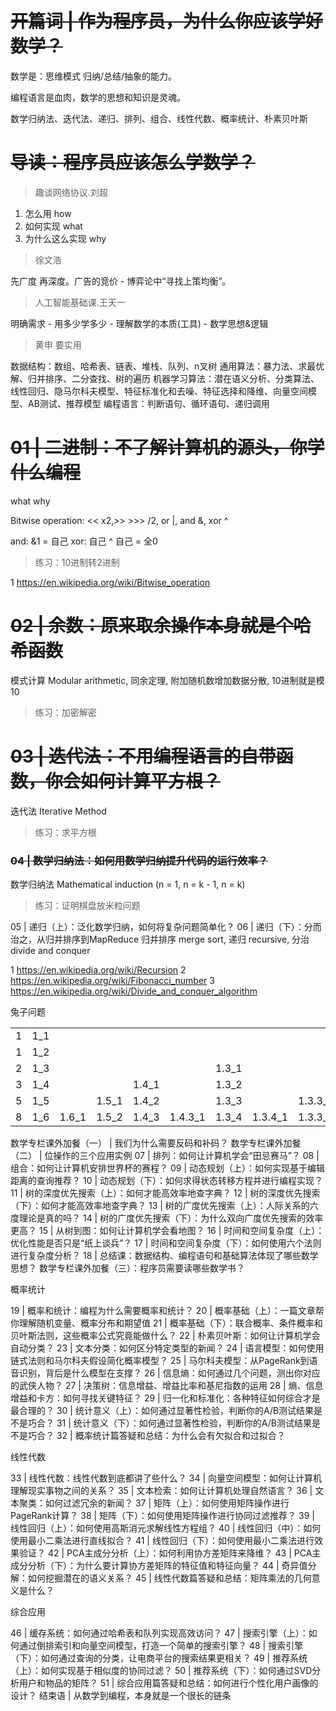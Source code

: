 # ~~开篇词 | 作为程序员，为什么你应该学好数学？~~

数学是：思维模式 归纳/总结/抽象的能力。

编程语言是血肉，数学的思想和知识是灵魂。

数学归纳法、迭代法、递归、排列、组合、线性代数、概率统计、朴素贝叶斯

# ~~导读：程序员应该怎么学数学？~~

> 趣谈网络协议.刘超

1. 怎么用 how 
1. 如何实现 what 
1. 为什么这么实现 why

> 徐文浩

先广度 再深度。广告的竞价 - 博弈论中“寻找上策均衡”。

> 人工智能基础课.王天一

明确需求 - 用多少学多少 - 理解数学的本质(工具) - 数学思想&逻辑

> 黄申 要实用

数据结构：数组、哈希表、链表、堆栈、队列、n叉树
通用算法：暴力法、求最优解、归并排序、二分查找、树的遍历
机器学习算法：潜在语义分析、分类算法、线性回归、隐马尔科夫模型、特征标准化和去噪、特征选择和降维、向量空间模型、AB测试、推荐模型
编程语言：判断语句、循环语句、递归调用

# ~~01 | 二进制：不了解计算机的源头，你学什么编程~~
what why

Bitwise operation: << x2,>> >>> /2, or |, and &, xor ^

and: &1 = 自己
xor: 自己 ^ 自己 = 全0

> 练习：10进制转2进制

1 https://en.wikipedia.org/wiki/Bitwise_operation

# ~~02 | 余数：原来取余操作本身就是个哈希函数~~
模式计算 Modular arithmetic, 同余定理, 附加随机数增加数据分散, 10进制就是模10
> 练习：加密解密

# ~~03 | 迭代法：不用编程语言的自带函数，你会如何计算平方根？~~
迭代法 Iterative Method
> 练习：求平方根

### ~~04 | 数学归纳法：如何用数学归纳提升代码的运行效率？~~
数学归纳法 Mathematical induction (n = 1, n = k - 1, n = k)
> 练习：证明棋盘放米粒问题

05 | 递归（上）：泛化数学归纳，如何将复杂问题简单化？
06 | 递归（下）：分而治之，从归并排序到MapReduce
归并排序 merge sort, 递归 recursive, 分治 divide and conquer

1 https://en.wikipedia.org/wiki/Recursion
2 https://en.wikipedia.org/wiki/Fibonacci_number
3 https://en.wikipedia.org/wiki/Divide_and_conquer_algorithm

兔子问题

|   |     |       |       |       |         |       |         |         |
|---|-----|-------|-------|-------|---------|-------|---------|---------|
| 1 | 1_1 |       |       |       |         |       |         |         |
| 1 | 1_2 |       |       |       |         |       |         |         |
| 2 | 1_3 |       |       |       |         | 1.3_1 |         |         |
| 3 | 1_4 |       |       | 1.4_1 |         | 1.3_2 |         |         |
| 5 | 1_5 |       | 1.5_1 | 1.4_2 |         | 1.3_3 |         | 1.3.3_1 |
| 8 | 1_6 | 1.6_1 | 1.5_2 | 1.4_3 | 1.4.3_1 | 1.3_4 | 1.3.4_1 | 1.3.3_2 |

数学专栏课外加餐（一） | 我们为什么需要反码和补码？
数学专栏课外加餐（二） | 位操作的三个应用实例
07 | 排列：如何让计算机学会“田忌赛马”？
08 | 组合：如何让计算机安排世界杯的赛程？
09 | 动态规划（上）：如何实现基于编辑距离的查询推荐？
10 | 动态规划（下）：如何求得状态转移方程并进行编程实现？
11 | 树的深度优先搜索（上）：如何才能高效率地查字典？
12 | 树的深度优先搜索（下）：如何才能高效率地查字典？
13 | 树的广度优先搜索（上）：人际关系的六度理论是真的吗？
14 | 树的广度优先搜索（下）：为什么双向广度优先搜索的效率更高？
15 | 从树到图：如何让计算机学会看地图？
16 | 时间和空间复杂度（上）：优化性能是否只是“纸上谈兵”？
17 | 时间和空间复杂度（下）：如何使用六个法则进行复杂度分析？
18 | 总结课：数据结构、编程语句和基础算法体现了哪些数学思想？
数学专栏课外加餐（三）：程序员需要读哪些数学书？

概率统计

19 | 概率和统计：编程为什么需要概率和统计？
20 | 概率基础（上）：一篇文章帮你理解随机变量、概率分布和期望值
21 | 概率基础（下）：联合概率、条件概率和贝叶斯法则，这些概率公式究竟能做什么？
22 | 朴素贝叶斯：如何让计算机学会自动分类？
23 | 文本分类：如何区分特定类型的新闻？
24 | 语言模型：如何使用链式法则和马尔科夫假设简化概率模型？
25 | 马尔科夫模型：从PageRank到语音识别，背后是什么模型在支撑？
26 | 信息熵：如何通过几个问题，测出你对应的武侠人物？
27 | 决策树：信息增益、增益比率和基尼指数的运用
28 | 熵、信息增益和卡方：如何寻找关键特征？
29 | 归一化和标准化：各种特征如何综合才是最合理的？
30 | 统计意义（上）：如何通过显著性检验，判断你的A/B测试结果是不是巧合？
31 | 统计意义（下）：如何通过显著性检验，判断你的A/B测试结果是不是巧合？
32 | 概率统计篇答疑和总结：为什么会有欠拟合和过拟合？

线性代数

33 | 线性代数：线性代数到底都讲了些什么？
34 | 向量空间模型：如何让计算机理解现实事物之间的关系？
35 | 文本检索：如何让计算机处理自然语言？
36 | 文本聚类：如何过滤冗余的新闻？
37 | 矩阵（上）：如何使用矩阵操作进行PageRank计算？
38 | 矩阵（下）：如何使用矩阵操作进行协同过滤推荐？
39 | 线性回归（上）：如何使用高斯消元求解线性方程组？
40 | 线性回归（中）：如何使用最小二乘法进行直线拟合？
41 | 线性回归（下）：如何使用最小二乘法进行效果验证？
42 | PCA主成分分析（上）：如何利用协方差矩阵来降维？
43 | PCA主成分分析（下）：为什么要计算协方差矩阵的特征值和特征向量？
44 | 奇异值分解：如何挖掘潜在的语义关系？
45 | 线性代数篇答疑和总结：矩阵乘法的几何意义是什么？

综合应用

46 | 缓存系统：如何通过哈希表和队列实现高效访问？
47 | 搜索引擎（上）：如何通过倒排索引和向量空间模型，打造一个简单的搜索引擎？
48 | 搜索引擎（下）：如何通过查询的分类，让电商平台的搜索结果更相关？
49 | 推荐系统（上）：如何实现基于相似度的协同过滤？
50 | 推荐系统（下）：如何通过SVD分析用户和物品的矩阵？
51 | 综合应用篇答疑和总结：如何进行个性化用户画像的设计？
结束语 | 从数学到编程，本身就是一个很长的链条